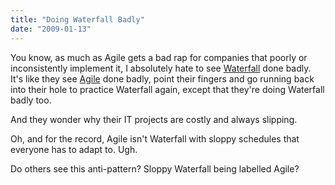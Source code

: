 ```yaml
---
title: "Doing Waterfall Badly"
date: "2009-01-13"
---
```


You know, as much as Agile gets a bad rap for companies that poorly or inconsistently implement it, I absolutely hate to see [Waterfall](http://en.wikipedia.org/wiki/Waterfall_model) done badly. It's like they see [Agile](http://en.wikipedia.org/wiki/Agile_software_development) done badly, point their fingers and go running back into their hole to practice Waterfall again, except that they're doing Waterfall badly too.

And they wonder why their IT projects are costly and always slipping.

Oh, and for the record, Agile isn't Waterfall with sloppy schedules that everyone has to adapt to. Ugh.

Do others see this anti-pattern? Sloppy Waterfall being labelled Agile?
